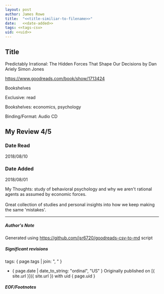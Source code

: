 ```yaml
---
layout: post
author: James Rowe
title:  "<<title-similiar-to-filename>>"
date:   <<date-added>>
tags: <<tags-csv>
uid: <<uid>>
---
```


<!-- highly dependent on how you personally use jekyll templates, and how you want this to show up -->

## Title

Predictably Irrational: The Hidden Forces That Shape Our Decisions by Dan Ariely
Simon  Jones 

https://www.goodreads.com/book/show/1713424

Bookshelves

Exclusive: read

Bookshelves: economics, psychology

Binding/Format: Audio CD

## My Review 4/5

### Date Read
2018/08/10

### Date Added
2018/08/01

My Thoughts: study of behavioral psychology and why we aren't rational agents as assumed by economic forces.<br/><br/>Great collection of studies and personal insights into how we keep making the same 'mistakes'.

---

##### Author's Note

Generated using https://github.com/jsr6720/goodreads-csv-to-md script

##### Significant revisions

tags: { page.tags | join: ", " } <!-- todo move this somewhere -->

- { page.date | date_to_string: "ordinal", "US" } Originally published on [{ site.url }]({ site.url }) with uid { page.uid }

##### EOF/Footnotes
